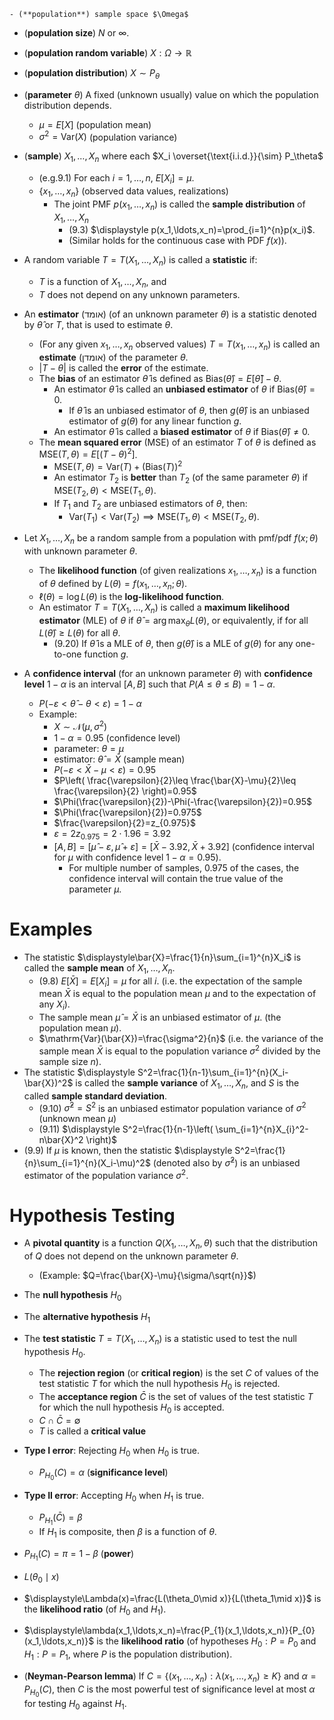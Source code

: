 	- (**population**) sample space $\Omega$
- (**population size**) $N$ or $\infty$.
- (**population random variable**) $X:\Omega\to\mathbb{R}$
- (**population distribution**) $X\sim P_\theta$
- (**parameter** $\theta$) A fixed (unknown usually) value on which the population distribution depends.
	- $\mu=E[X]$ (population mean)
	- $\sigma^2=\mathrm{Var}(X)$ (population variance)
- (**sample**) $X_1,\ldots,X_n$ where each $X_i \overset{\text{i.i.d.}}{\sim} P_\theta$ 
	- (e.g.9.1) For each $i=1,\ldots,n$, $E[X_i]=\mu$. 
	- $\{x_1,\ldots,x_n\}$ (observed data values, realizations)
		- The joint PMF $p(x_1,\ldots,x_n)$ is called the **sample distribution** of $X_1,\ldots,X_n$
			- (9.3) $\displaystyle p(x_1,\ldots,x_n)=\prod_{i=1}^{n}p(x_i)$.
			- (Similar holds for the continuous case with PDF $f(x)$). 

- A random variable $T=T(X_1,\ldots,X_{n})$ is called a **statistic** if:
	- $T$ is a function of $X_1,\ldots,X_{n}$, and
	- $T$ does not depend on any unknown parameters.
- An **estimator** (אומד) (of an unknown parameter $\theta$) is a statistic denoted by $\hat{\theta}$ or $T$, that is used to estimate $\theta$.
	- (For any given $x_1,\ldots,x_{n}$ observed values) $T=T(x_1,\ldots,x_{n})$ is called an **estimate** (אומדן) of the parameter $\theta$.
	- $|T-\theta|$ is called the **error** of the estimate.
	- The **bias** of an estimator $\hat{\theta }$ is defined as $\mathrm{Bias}(\hat\theta)=E[\hat\theta]-\theta$.
		- An estimator $\hat\theta$ is called an **unbiased estimator** of $\theta$ if $\mathrm{Bias}(\hat\theta)=0$.
			- If $\hat\theta$ is an unbiased estimator of $\theta$, then $g(\hat\theta)$ is an unbiased estimator of $g(\theta)$ for any linear function $g$. 
		- An estimator $\hat\theta$ is called a **biased estimator** of $\theta$ if $\mathrm{Bias}(\hat\theta)\neq 0$.
	- The **mean squared error** (MSE) of an estimator $T$ of $\theta$ is defined as $\mathrm{MSE}(T,\theta)=E[(T-\theta)^2]$.
		- $\mathrm{MSE}(T,\theta)=\mathrm{Var}(T)+(\mathrm{Bias}(T))^2$ 
		- An estimator $T_2$ is **better** than $T_2$ (of the same parameter $\theta$) if $\mathrm{MSE}(T_2,\theta)<\mathrm{MSE}(T_1,\theta)$.
		- If $T_1$ and $T_2$ are unbiased estimators of $\theta$, then:
			- $\mathrm{Var}(T_1)<\mathrm{Var}(T_2)\implies \mathrm{MSE}(T_1,\theta)<\mathrm{MSE}(T_2,\theta)$.


- Let $X_1,\ldots,X_n$ be a random sample from a population with pmf/pdf $f(x;\theta)$ with unknown parameter $\theta$.
	- The **likelihood function** (of given realizations $x_1,\ldots,x_n$) is a function of $\theta$ defined by $L(\theta)=f(x_1,\ldots,x_n;\theta)$.
	- $\ell(\theta)=\log L(\theta)$ is the **log-likelihood function**.
	- An estimator $T=T(X_1,\ldots,X_n)$ is called a **maximum likelihood estimator** (MLE) of $\theta$ if $\displaystyle\hat{\theta}=\arg\max_{\theta}L(\theta)$, or equivalently, if for all $L(\hat{\theta})\geq L(\theta)$ for all $\theta$. 
		- (9.20) If $\hat{\theta}$ is a MLE of $\theta$, then $g(\hat{\theta})$ is a MLE of $g(\theta)$ for any one-to-one function $g$.

- A **confidence interval** (for an unknown parameter $\theta$) with **confidence level** $1-\alpha$ is an interval $[A,B]$ such that $P(A\leq \theta \leq B)=1-\alpha$.
	- $P(-\varepsilon<\hat{\theta}-\theta<\varepsilon)=1-\alpha$ 
	- Example:
		- $X\sim \mathcal{N}(\mu,\sigma^2)$
		- $1-\alpha=0.95$ (confidence level) 
		- parameter: $\theta=\mu$ 
		- estimator: $\hat{\theta}=\bar{X}$ (sample mean)
		- $P(-\varepsilon<\bar{X}-\mu<\varepsilon)=0.95$ 
		- $P\left( \frac{\varepsilon}{2}\leq \frac{\bar{X}-\mu}{2}\leq \frac{\varepsilon}{2} \right)=0.95$
		- $\Phi(\frac{\varepsilon}{2})-\Phi(-\frac{\varepsilon}{2})=0.95$
		- $\Phi(\frac{\varepsilon}{2})=0.975$
		- $\frac{\varepsilon}{2}=z_{0.975}$
		- $\varepsilon=2z_{0.975}=2\cdot 1.96=3.92$
		- $[A,B]=[\hat{\mu}-\varepsilon,\hat{\mu}+\varepsilon]=[\bar{X}-3.92,\bar{X}+3.92]$ (confidence interval for $\mu$ with confidence level $1-\alpha=0.95$).
			- For multiple number of samples, $0.975$ of the cases, the confidence interval will contain the true value of the parameter $\mu$.

# Examples

- The statistic $\displaystyle\bar{X}=\frac{1}{n}\sum_{i=1}^{n}X_i$ is called the **sample mean** of $X_1,\ldots,X_n$.
	- (9.8) $E[\bar{X}]=E[X_i]=\mu$ for all $i$. (i.e. the expectation of the sample mean $\bar{X}$ is equal to the population mean $\mu$ and to the expectation of any $X_i$). 
	- The sample mean $\hat{\mu}=\bar{X}$ is an unbiased estimator of $\mu$. (the population mean $\mu$). 
	- $\mathrm{Var}(\bar{X})=\frac{\sigma^2}{n}$ (i.e. the variance of the sample mean $\bar{X}$ is equal to the population variance $\sigma^2$ divided by the sample size $n$).
- The statistic $\displaystyle S^2=\frac{1}{n-1}\sum_{i=1}^{n}(X_i-\bar{X})^2$ is called the **sample variance** of $X_1,\ldots,X_n$, and $S$ is the called **sample standard deviation**.
	- (9.10) $\hat\sigma^2=\displaystyle S^2$ is an unbiased estimator population variance of $\sigma^2$ (unknown mean $\mu$)
	- (9.11) $\displaystyle S^2=\frac{1}{n-1}\left( \sum_{i=1}^{n}X_{i}^2-n\bar{X}^2 \right)$
- (9.9) If $\mu$ is known, then the statistic $\displaystyle S^2=\frac{1}{n}\sum_{i=1}^{n}(X_i-\mu)^2$ (denoted also by $\hat\sigma ^2$) is an unbiased estimator of the population variance $\sigma^2$. 


# Hypothesis Testing

- A **pivotal quantity** is a function $Q(X_1,\ldots,X_n,\theta)$ such that the distribution of $Q$ does not depend on the unknown parameter $\theta$. 
	- (Example: $Q=\frac{\bar{X}-\mu}{\sigma/\sqrt{n}}$)
- The **null hypothesis** $H_0$ 
- The **alternative hypothesis** $H_1$
- The **test statistic** $T=T(X_1,\ldots,X_n)$ is a statistic used to test the null hypothesis $H_0$.
	- The **rejection region** (or **critical region**) is the set $C$ of values of the test statistic $T$ for which the null hypothesis $H_0$ is rejected.
	- The **acceptance region** $\bar{C}$ is the set of values of the test statistic $T$ for which the null hypothesis $H_0$ is accepted.
	- $C\cap \bar{C}=\emptyset$
	- $T$ is called a **critical value** 


- **Type I error**: Rejecting $H_0$ when $H_0$ is true.
	- $P_{H_0}(C)=\alpha$ (**significance level**)  
- **Type II error**: Accepting $H_0$ when $H_1$ is true.
	- $P_{H_1}(\bar{C})=\beta$
	- If $H_1$ is composite, then $\beta$ is a function of $\theta$. 
- $P_{H_1}(C)=\pi=1-\beta$ (**power**) 


- $L(\theta_0\mid x)$ 
- $\displaystyle\Lambda(x)=\frac{L(\theta_0\mid x)}{L(\theta_1\mid x)}$ is the **likelihood ratio** (of $H_0$ and $H_1$). 
- $\displaystyle\lambda(x_1,\ldots,x_n)=\frac{P_{1}(x_1,\ldots,x_n)}{P_{0}(x_1,\ldots,x_n)}$ is the **likelihood ratio** (of hypotheses $H_0:P=P_0$ and $H_1:P=P_1$, where $P$ is the population distribution). 
- (**Neyman-Pearson lemma**) If $C=\{(x_1,\ldots,x_n):\lambda(x_1,\ldots,x_n)\geq K\}$ and $\alpha =P_{H_0}(C)$, then $C$ is the most powerful test of significance level at most $\alpha$ for testing $H_0$ against $H_1$. 


